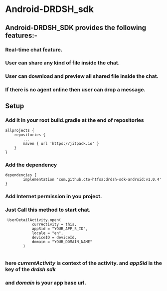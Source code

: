 # Android-DRDSH_sdk
## Android-DRDSH_SDK provides the following features:-


### Real-time chat feature.
### User can share any kind of file inside the chat.
### User can download and preview all shared file inside the chat.
### If there is no agent online then user can drop a message.

## Setup
### Add it in your root build.gradle at the end of repositories
```
allprojects {
	repositories {
		...
		maven { url 'https://jitpack.io' }
	}
}
```

###  Add the dependency
```
dependencies {
        implementation 'com.github.cto-htfsa:drdsh-sdk-android:v1.0.4'
}
```

### Add Internet permission in you project.
### Just Call this method to start chat.

```
 UserDetailActivity.open(
            currActivity = this,
            appSid = "YOUR_APP_S_ID",
            locale = "en",
            deviceID = deviceId,
            domain = "YOUR_DOMAIN_NAME"
        )
        
```
       
### here *currentActivity* is context of the activity. and *appSid* is the key of the *drdsh sdk* 
### and *domain* is your app base url.


